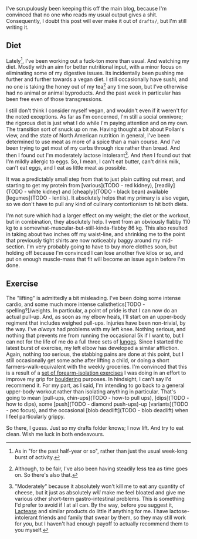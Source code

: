 I've scrupulously been keeping this off the main blog, because I'm convinced that no one who reads my usual output gives a shit. Consequently, I doubt this post will ever make it out of `drafts/`, but I'm still writing it.

## Diet

Lately[^as-in], I've been working out a fuck-ton more than usual. And watching my diet. Mostly with an aim for better nutritional input, with a minor focus on eliminating some of my digestive issues. Its incidentally been pushing me further and further towards a vegan diet. I still occasionally have sushi, and no one is taking the honey out of my tea[^although-to-be-fair] any time soon, but I've otherwise had no animal or animal byproducts. And the past week in particular has been free even of those transgressions.

[^as-in]: As in "for the past half-year or so", rather than just the usual week-long burst of activity.
[^although-to-be-fair]: Although, to be fair, I've also been having steadily less tea as time goes on. So there's also that.

I still don't think I consider myself vegan, and wouldn't even if it weren't for the noted exceptions. As far as I'm concerned, I'm still a social omnivore; the rigorous diet is just what I do while I'm paying attention and on my own. The transition sort of snuck up on me. Having thought a bit about Pollan's view, and the state of North American nutrition in general, I've been determined to use meat as more of a spice than a main course. And I've been trying to get most of my carbs through rice rather than bread. And then I found out I'm moderately lactose intolerant[^moderately-because]. And _then_ I found out that I'm mildly allergic to eggs. So, I mean, I can't eat butter, can't drink milk, can't eat eggs, and I eat as little meat as possible.

[^moderately-because]: "Moderately" because it absolutely won't kill me to eat any quantity of cheese, but it just as absolutely _will_ make me feel bloated and give me various other short-term gastro-intestinal problems. This is something I'd prefer to avoid if I at all can. By the way, before you suggest it, [Lactease](TODO) and similar products do little if anything for me. I have lactose-intolerant friends and family that swear by them, so they may still work for _you_, but I haven't had enough payoff to actually recommend them to you myself.

It was a predictably small step from that to just plain cutting out meat, and starting to get my protein from [various](TODO - red kidney), [readily](TODO - white kidney) and [cheaply](TODO - black bean) available [legumes](TODO - lentils). It absolutely helps that my primary is also vegan, so we don't have to pull any kind of culinary contortionism to hit both diets.

I'm not sure which had a larger effect on my weight; the diet or the workout, but in combination, they absolutely help. I went from an obviously flabby 110 kg to a somewhat-muscular-but-still-kinda-flabby 86 kg. This also resulted in taking about two inches off my waist-line, and shrinking me to the point that previously tight shirts are now noticeably baggy around my mid-section. I'm very probably going to have to buy more clothes soon, but holding off because I'm convinced I can lose another five kilos or so, and put on enough muscle-mass that fit will become an issue again before I'm done.

## Exercise

The "lifting" is admittedly a bit misleading. I've been doing some intense cardio, and some much more intense calisthetics[TODO - spelling?]/weights. In particular, a point of pride is that I can now do an actual pull-up. And, as soon as my elbow heals, I'll start on an upper-body regiment that includes weighed pull-ups. Injuries have been non-trivial, by the way. I've _always_ had problems with my left knee. Nothing serious, and nothing that prevents me from running the occasional 5k if I want to, but I can not for the life of me do a full three sets of [lunges](TODO). Since I started the latest burst of exercise, my left elbow has developed a similar affliction. Again, nothing _too_ serious, the stabbing pains are done at this point, but I still occasionally get some ache after lifting a child, or doing a short farmers-walk-equivalent with the weekly groceries. I'm convinced that this is a result of a [set of forearm-isolation exercises](TODO) I was doing in an effort to improve my grip for [bouldering](TODO) purposes. In hindsight, I can't say I'd recommend it. For my part, as I said, I'm intending to go back to a general upper-body workout rather than isolating anything in particular. That's going to mean [pull-ups, chin-ups](TODO - how-to pull ups), [dips](TODO - how to dips), some [push](TODO - diamond push-ups)-up [variants](TODO - pec focus), and the occasional [blob deadlift](TODO - blob deadlift) when I feel particularly grippy.

So there, I guess. Just so my drafts folder knows; I now lift. And try to eat clean. Wish me luck in both endeavours.
